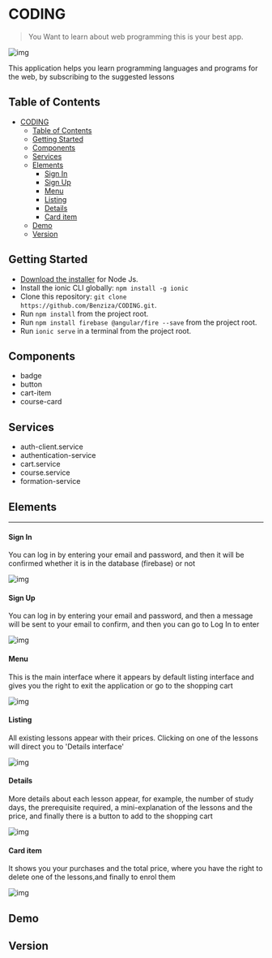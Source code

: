 # CODING

> You Want to learn about web programming this is your best app.

![img](./screenshot/logo2.png)

This application helps you learn programming languages and programs for the web, by subscribing to the suggested lessons

## Table of Contents

- [CODING](#coding)
  - [Table of Contents](#table-of-contents)
  - [Getting Started](#getting-started)
  - [Components](#components)
  - [Services](#services)
  - [Elements](#elements)
      - [Sign In](#sign-in)
      - [Sign Up](#sign-up)
      - [Menu](#menu)
      - [Listing](#listing)
      - [Details](#details)
      - [Card item](#card-item)
  - [Demo](#demo)
  - [Version](#version)
  <!-- - [Deploying](#deploying)
  - [Progressive Web App](#progressive-web-app)
  - [Android](#android)
  - [iOS](#ios) -->

## Getting Started

- [Download the installer](https://nodejs.org/) for Node Js.
- Install the ionic CLI globally: `npm install -g ionic`
- Clone this repository: `git clone https://github.com/Benziza/CODING.git`.
- Run `npm install` from the project root.
- Run `npm install firebase @angular/fire --save` from the project root.
- Run `ionic serve` in a terminal from the project root.

## Components

- badge
- button
- cart-item
- course-card

## Services

- auth-client.service
- authentication-service
- cart.service
- course.service
- formation-service

## Elements

---

#### Sign In

You can log in by entering your email and password, and then it will be confirmed whether it is in the database (firebase) or not

![img](./screenshot/LogIn.png)

#### Sign Up

You can log in by entering your email and password, and then a message will be sent to your email to confirm, and then you can go to Log In to enter

![img](./screenshot/SignUp.png)

#### Menu

This is the main interface where it appears by default listing interface and gives you the right to exit the application or go to the shopping cart

![img](./screenshot/Menu.png)

#### Listing

All existing lessons appear with their prices. Clicking on one of the lessons will direct you to 'Details interface'

![img](./screenshot/Listing.png)

#### Details

More details about each lesson appear, for example, the number of study days, the prerequisite required, a mini-explanation of the lessons and the price, and finally there is a button to add to the shopping cart

![img](./screenshot/Detail.png)

#### Card item

It shows you your purchases and the total price, where you have the right to delete one of the lessons,and finally to enrol them

![img](./screenshot/CardItem.png)

## Demo

## Version
